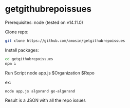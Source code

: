 # getgithubrepoissues

Prerequisites:
node (tested on v14.11.0)

Clone repo:

```bash
git clone https://github.com/amosin/getgithubrepoissues
```

Install packages:

```bash
cd getgithubrepoissues
npm i
```

Run Script
node app.js $Organization $Repo

ex:

```bash
node app.js algorand go-algorand
```

Result is a JSON with all the repo issues
